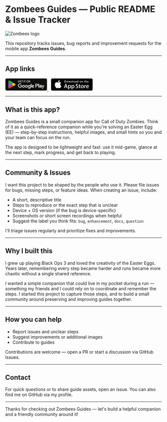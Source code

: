 # Zombees Guides — Public README & Issue Tracker

![Zombees logo](images/logo.png)

This repository tracks issues, bug reports and improvement requests for the mobile app **Zombees Guides**.

---

## App links
<p>
	<a href="https://play.google.com/store/apps/details?id=be.zombees.guides">
		<img src="assets/play_badge.webp" alt="Get it on Google Play" width="135" />
	</a>
	&nbsp;
	<a href="https://apps.apple.com/app/idYOUR_APP_ID">
		<img src="assets/appstore_badge.webp" alt="Download on the App Store" width="135" />
	</a>
</p>

---

## What is this app?
Zombees Guides is a small companion app for Call of Duty Zombies. Think of it as a quick-reference companion while you're solving an Easter Egg (EE) — step-by-step instructions, helpful images, and small hints so you and your team can focus on the run.

The app is designed to be lightweight and fast: use it mid-game, glance at the next step, mark progress, and get back to playing.

---

## Community & Issues
I want this project to be shaped by the people who use it. Please file issues for bugs, missing steps, or feature ideas. When creating an issue, include:

- A short, descriptive title
- Steps to reproduce or the exact step that is unclear
- Device + OS version (if the bug is device-specific)
- Screenshots or short screen recordings when helpful
- Suggest the label you think fits: `bug`, `enhancement`, `docs`, `question`

I'll triage issues regularly and prioritize fixes and improvements.

---

## Why I built this
I grew up playing Black Ops 3 and loved the creativity of the Easter Eggs. Years later, remembering every step became harder and runs became more chaotic without a single shared reference.

I wanted a simple companion that could live in my pocket during a run — something my friends and I could rely on to coordinate and remember the steps. I started this project to capture those steps, and to build a small community around preserving and improving guides together.

---

## How you can help
- Report issues and unclear steps
- Suggest improvements or additional images
- Contribute to guides

Contributions are welcome — open a PR or start a discussion via GitHub Issues.

---

## Contact
For quick questions or to share guide assets, open an issue. You can also find me on GitHub via my profile.

---

Thanks for checking out Zombees Guides — let's build a helpful companion and a friendly community around it!
